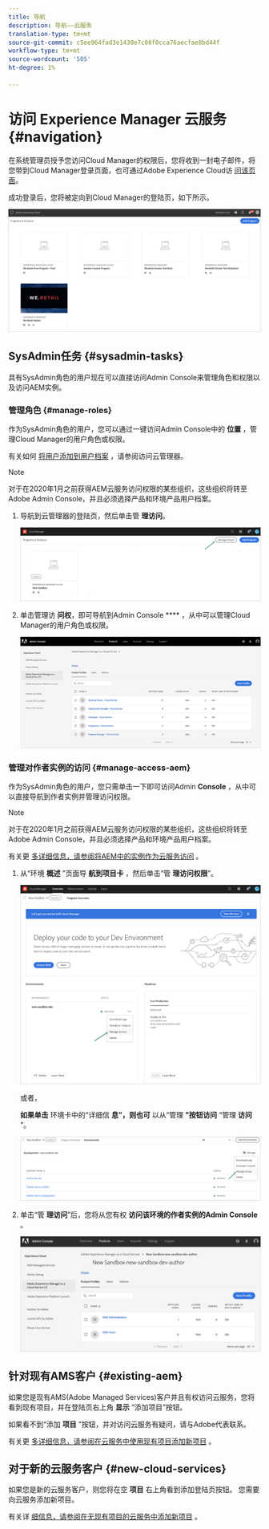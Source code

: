 ```yaml
---
title: 导航
description: 导航——云服务
translation-type: tm+mt
source-git-commit: c5ee964fad3e1430e7c08f0cca76aecfae8bd44f
workflow-type: tm+mt
source-wordcount: '505'
ht-degree: 1%

---
```



# 访问 Experience Manager 云服务 {#navigation}

在系统管理员授予您访问Cloud Manager的权限后，您将收到一封电子邮件，将您带到Cloud Manager登录页面，也可通过Adobe Experience Cloud访 [问该页面](https://my.cloudmanager.adobe.com/)。

成功登录后，您将被定向到Cloud Manager的登陆页，如下所示。

![](assets/first_timelogin1.png)

## SysAdmin任务 {#sysadmin-tasks}

具有SysAdmin角色的用户现在可以直接访问Admin Console来管理角色和权限以及访问AEM实例。

### 管理角色 {#manage-roles}

作为SysAdmin角色的用户，您可以通过一键访问Admin Console中的 **位置** ，管理Cloud Manager的用户角色或权限。

有关如何 [将用户添加到用户档案](https://docs.adobe.com/content/help/en/experience-manager-cloud-service/security/ims-support.html#accessing-cloud-manager) ，请参阅访问云管理器。

>[!NOTE]
>对于在2020年1月之前获得AEM云服务访问权限的某些组织，这些组织将转至Adobe Admin Console，并且必须选择产品和环境产品用户档案。

1. 导航到云管理器的登陆页，然后单击管 **理访问**。

   ![](assets/sys-admin5.png)

1. 单击管理访 **问权**，即可导航到Admin Console **** ，从中可以管理Cloud Manager的用户角色或权限。

   ![](assets/sys-admin1.png)

### 管理对作者实例的访问 {#manage-access-aem}

作为SysAdmin角色的用户，您只需单击一下即可访问Admin **Console** ，从中可以直接导航到作者实例并管理访问权限。

>[!NOTE]
>对于在2020年1月之前获得AEM云服务访问权限的某些组织，这些组织将转至Adobe Admin Console，并且必须选择产品和环境产品用户档案。

有关更 [多详细信息，请参阅将AEM中的实例作为云服务访问](https://docs.adobe.com/content/help/en/experience-manager-cloud-service/security/ims-support.html#accessing-instance-cloud-service) 。

1. 从“环境 **概述** ”页面导 **航到项目卡** ，然后单击“管 **理访问权限**”。

   ![](assets/sys-admin6.png)

   或者，

   **如果单击** 环境卡中的“详细信 **息”，则也可** 以从“管理 **”按钮访问** “管理 **访问** ”。

   ![](assets/sys-admin4.png)

1. 单击“管 **理访问**”后，您将从您有权 **访问该环境的作者实例的Admin Console** 。

   ![](assets/sys-admin-2.png)

## 针对现有AMS客户 {#existing-aem}

如果您是现有AMS(Adobe Managed Services)客户并且有权访问云服务，您将看到现有项目，并在登陆页右上角 **显示** “添加项目”按钮。

如果看不到“添加 **项目** ”按钮，并对访问云服务有疑问，请与Adobe代表联系。

有关更 [多详细信息，请参阅在云服务中使用现有项目添加新项目](/help/onboarding/getting-access-to-aem-in-cloud/first-time-login.md#existing-program) 。

## 对于新的云服务客户 {#new-cloud-services}

如果您是新的云服务客户，则您将在空 **项目** 右上角看到添加登陆页按钮。 您需要向云服务添加新项目。

有关详 [细信息，请参阅在无现有项目的云服务中添加新项目](/help/onboarding/getting-access-to-aem-in-cloud/first-time-login.md#no-program) 。

